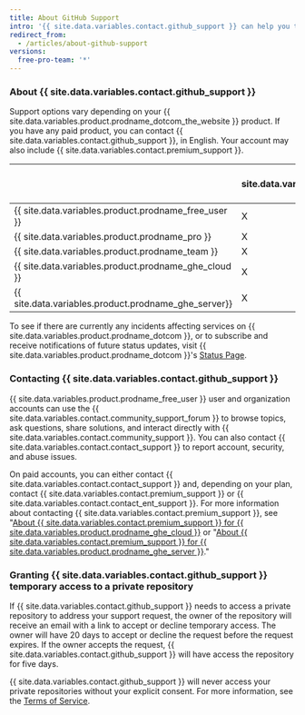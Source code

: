```yaml
---
title: About GitHub Support
intro: '{{ site.data.variables.contact.github_support }} can help you troubleshoot issues you run into while using {{ site.data.variables.product.prodname_dotcom }}.'
redirect_from:
  - /articles/about-github-support
versions:
  free-pro-team: '*'
---
```


### About {{ site.data.variables.contact.github_support }}

Support options vary depending on your {{ site.data.variables.product.prodname_dotcom_the_website }} product. If you have any paid product, you can contact {{ site.data.variables.contact.github_support }}, in English. Your account may also include {{ site.data.variables.contact.premium_support }}.

|  | {{ site.data.variables.product.prodname_gcf }} | Standard support | Premium support |
|----|---------------|-------|---------------|
| {{ site.data.variables.product.prodname_free_user }} | X |  |  |  
| {{ site.data.variables.product.prodname_pro }} | X | X |  |  
| {{ site.data.variables.product.prodname_team }} | X | X |  |
| {{ site.data.variables.product.prodname_ghe_cloud }} | X | X | X |
| {{ site.data.variables.product.prodname_ghe_server}} | X | X | X |

To see if there are currently any incidents affecting services on {{ site.data.variables.product.prodname_dotcom }}, or to subscribe and receive notifications of future status updates, visit {{ site.data.variables.product.prodname_dotcom }}'s [Status Page](https://www.githubstatus.com/).

### Contacting {{ site.data.variables.contact.github_support }}

{{ site.data.variables.product.prodname_free_user }} user and organization accounts can use the {{ site.data.variables.contact.community_support_forum }} to browse topics, ask questions, share solutions, and interact directly with {{ site.data.variables.contact.community_support }}. You can also contact {{ site.data.variables.contact.contact_support }} to report account, security, and abuse issues.

On paid accounts, you can either contact {{ site.data.variables.contact.contact_support }} and, depending on your plan, contact {{ site.data.variables.contact.premium_support }} or {{ site.data.variables.contact.contact_ent_support }}. For more information about contacting {{ site.data.variables.contact.premium_support }}, see "[About {{ site.data.variables.contact.premium_support }} for {{ site.data.variables.product.prodname_ghe_cloud }}](/articles/about-github-premium-support-for-github-enterprise-cloud) or "[About {{ site.data.variables.contact.premium_support }} for {{ site.data.variables.product.prodname_ghe_server }}](/enterprise/admin/enterprise-support/about-github-premium-support-for-github-enterprise)."

### Granting {{ site.data.variables.contact.github_support }} temporary access to a private repository

If {{ site.data.variables.contact.github_support }} needs to access a private repository to address your support request, the owner of the repository will receive an email with a link to accept or decline temporary access. The owner will have 20 days to accept or decline the request before the request expires. If the owner accepts the request, {{ site.data.variables.contact.github_support }} will have access the repository for five days.

{{ site.data.variables.contact.github_support }} will never access your private repositories without your explicit consent. For more information, see the [Terms of Service](/articles/github-terms-of-service#3-access).
